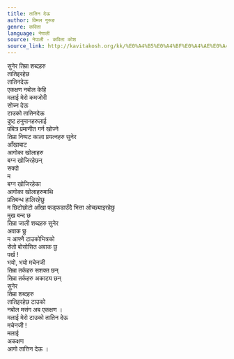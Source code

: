 ```yaml
---
title: तातिन देऊ
author: विमल गुरुङ
genre: कविता
language: नेपाली
source: नेपाली - कविता कोश
source_link: http://kavitakosh.org/kk/%E0%A4%B5%E0%A4%BF%E0%A4%AE%E0%A4%B2_%E0%A4%97%E0%A5%81%E0%A4%B0%E0%A5%81%E0%A4%99
---
```


सुनेर तिम्रा शब्दहरु  
तातिइरहेछ  
तातिनदेऊ  
एकक्षण नबोल केहि  
मलाई मेरो कमजोरी  
सोच्न देऊ  
टाउको तातिनदेऊ  
दुष्ट हनुमानहरुलाई  
पबित्र प्रमाणीत गर्न खोज्ने  
तिम्रा निष्पट काला प्रयत्नहरु सुनेर  
आँखाबाट  
आगोका खोलाहरु  
बग्न खोजिरहेछन्  
सक्दो  
म  
बग्न खोजिरहेका  
आगोका खोलाहरुमाथि  
प्रतिबन्ध हालिरहेछु  
म छिटोछोटो आँखा फड्फडाउँदै भित्ता ओच्छ्याइरहेछु  
मुख बन्द छ  
तिम्रा जाली शब्दहरु सुनेर  
अवाक छु  
म आफ्नै टाउकोभित्रको  
सेतो बोसोसित अवाक छु  
पर्ख !  
भयो, भयो मचेनजी  
तिम्रा तर्कहरु सशक्त छन्  
तिम्रा तर्कहरु अकाट्य छन्  
सुनेर  
तिम्रा शब्दहरु  
तातिइरहेछ टाउको  
नबोल मसंग अब एकक्षण ।  
मलाई मेरो टाउको तातिन देऊ  
मचेनजी !  
मलाई  
अकक्षण  
आगो तात्तिन देऊ ।
